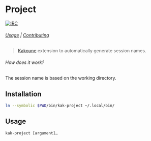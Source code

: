 # Project

[![IRC][IRC Badge]][IRC]

###### [Usage](#usage) | [Contributing](CONTRIBUTING)

> [Kakoune] extension to automatically generate session names.

###### How does it work?

The session name is based on the working directory.

## Installation

``` sh
ln --symbolic $PWD/bin/kak-project ~/.local/bin/
```

## Usage

```
kak-project [argument]…
```

[Kakoune]: https://kakoune.org
[IRC]: https://webchat.freenode.net?channels=kakoune
[IRC Badge]: https://img.shields.io/badge/IRC-%23kakoune-blue.svg
